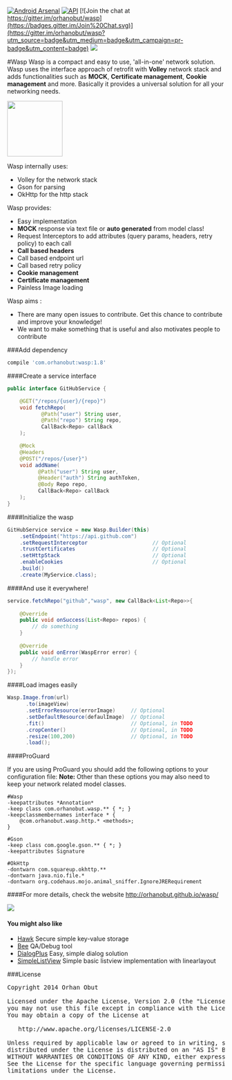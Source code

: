 [![Android Arsenal](https://img.shields.io/badge/Android%20Arsenal-Wasp-brightgreen.svg?style=flat)](https://android-arsenal.com/details/1/1412)    [![API](https://img.shields.io/badge/API-10%2B-brightgreen.svg?style=flat)](https://android-arsenal.com/api?level=10) [![Join the chat at https://gitter.im/orhanobut/wasp](https://badges.gitter.im/Join%20Chat.svg)](https://gitter.im/orhanobut/wasp?utm_source=badge&utm_medium=badge&utm_campaign=pr-badge&utm_content=badge) [![](https://img.shields.io/badge/AndroidWeekly-%23143-blue.svg)](http://androidweekly.net/issues/issue-143)

#Wasp
Wasp is a compact and easy to use, 'all-in-one' network solution. Wasp uses the interface approach of retrofit with **Volley** network stack and adds functionalities such as **MOCK**, **Certificate management**, **Cookie management** and more. Basically it provides a universal solution for all your networking needs.

<img src='https://github.com/orhanobut/wasp/blob/master/images/logo_wasp.png' width='128' height='128'/>

Wasp internally uses:
- Volley for the network stack
- Gson for parsing
- OkHttp for the http stack

Wasp provides:
- Easy implementation
- **MOCK** response via text file or **auto generated** from model class!
- Request Interceptors to add attributes (query params, headers, retry policy) to each call
- **Call based headers**
- Call based endpoint url
- Call based retry policy
- **Cookie management**
- **Certificate management**
- Painless Image loading

Wasp aims :
- There are many open issues to contribute. Get this chance to contribute and improve your knowledge!
- We want to make something that is useful and also motivates people to contribute

###Add dependency
```groovy
compile 'com.orhanobut:wasp:1.8'
```

####Create a service interface

```java
public interface GitHubService {

    @GET("/repos/{user}/{repo}")
    void fetchRepo(
           @Path("user") String user,
           @Path("repo") String repo,
           CallBack<Repo> callBack
    );

    @Mock
    @Headers 
    @POST("/repos/{user}")
    void addName(
          @Path("user") String user,
          @Header("auth") String authToken,
          @Body Repo repo,
          CallBack<Repo> callBack
    );
}
```


####Initialize the wasp

```java
GitHubService service = new Wasp.Builder(this)
    .setEndpoint("https://api.github.com")
    .setRequestInterceptor                     // Optional
    .trustCertificates                         // Optional
    .setHttpStack                              // Optional
    .enableCookies                             // Optional
    .build()
    .create(MyService.class);
```

####And use it everywhere!

```java
service.fetchRepo("github","wasp", new CallBack<List<Repo>>{
    
    @Override
    public void onSuccess(List<Repo> repos) {
        // do something
    }
    
    @Override
    public void onError(WaspError error) {
        // handle error
    }
});
```

####Load images easily

```java
Wasp.Image.from(url)
      .to(imageView)
      .setErrorResource(errorImage)     // Optional
      .setDefaultResource(defaulImage)  // Optional
      .fit()                            // Optional, in TODO
      .cropCenter()                     // Optional, in TODO
      .resize(100,200)                  // Optional, in TODO
      .load();
```

####ProGuard

If you are using ProGuard you should add the following options to your configuration file:
**Note:** Other than these options you may also need to keep your network related model classes.

```
#Wasp
-keepattributes *Annotation*
-keep class com.orhanobut.wasp.** { *; }
-keepclassmembernames interface * {
    @com.orhanobut.wasp.http.* <methods>;
}

#Gson
-keep class com.google.gson.** { *; }
-keepattributes Signature

#OkHttp
-dontwarn com.squareup.okhttp.**
-dontwarn java.nio.file.*
-dontwarn org.codehaus.mojo.animal_sniffer.IgnoreJRERequirement
```

####For more details, check the website
http://orhanobut.github.io/wasp/


<img src='https://github.com/orhanobut/wasp/blob/master/images/wasp-diagram.png'/>

#### You might also like
- [Hawk](https://github.com/orhanobut/hawk) Secure simple key-value storage
- [Bee](https://github.com/orhanobut/bee) QA/Debug tool
- [DialogPlus](https://github.com/orhanobut/dialogplus) Easy, simple dialog solution
- [SimpleListView](https://github.com/orhanobut/simplelistview) Simple basic listview implementation with linearlayout

###License
<pre>
Copyright 2014 Orhan Obut

Licensed under the Apache License, Version 2.0 (the "License");
you may not use this file except in compliance with the License.
You may obtain a copy of the License at

   http://www.apache.org/licenses/LICENSE-2.0

Unless required by applicable law or agreed to in writing, software
distributed under the License is distributed on an "AS IS" BASIS,
WITHOUT WARRANTIES OR CONDITIONS OF ANY KIND, either express or implied.
See the License for the specific language governing permissions and
limitations under the License.
</pre>

